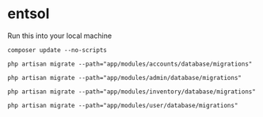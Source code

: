 # entsol

Run this into your local machine 

    composer update --no-scripts

    php artisan migrate --path="app/modules/accounts/database/migrations"

    php artisan migrate --path="app/modules/admin/database/migrations"

    php artisan migrate --path="app/modules/inventory/database/migrations"

    php artisan migrate --path="app/modules/user/database/migrations"

